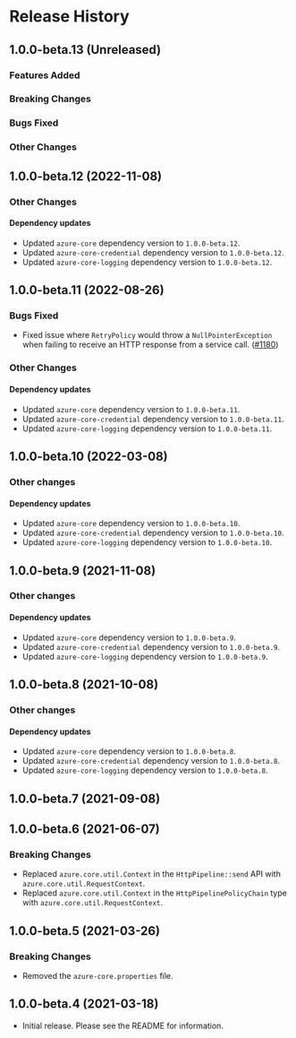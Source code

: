# Release History

## 1.0.0-beta.13 (Unreleased)

### Features Added

### Breaking Changes

### Bugs Fixed

### Other Changes

## 1.0.0-beta.12 (2022-11-08)

### Other Changes

#### Dependency updates
- Updated `azure-core` dependency version to `1.0.0-beta.12`.
- Updated `azure-core-credential` dependency version to `1.0.0-beta.12`.
- Updated `azure-core-logging` dependency version to `1.0.0-beta.12`.

## 1.0.0-beta.11 (2022-08-26)

### Bugs Fixed
- Fixed issue where `RetryPolicy` would throw a `NullPointerException` when failing to receive an HTTP response from a service call. ([#1180](https://github.com/Azure/azure-sdk-for-android/pull/1180)) 

### Other Changes

#### Dependency updates
- Updated `azure-core` dependency version to `1.0.0-beta.11`.
- Updated `azure-core-credential` dependency version to `1.0.0-beta.11`.
- Updated `azure-core-logging` dependency version to `1.0.0-beta.11`.

## 1.0.0-beta.10 (2022-03-08)

### Other changes

#### Dependency updates
- Updated `azure-core` dependency version to `1.0.0-beta.10`.
- Updated `azure-core-credential` dependency version to `1.0.0-beta.10`.
- Updated `azure-core-logging` dependency version to `1.0.0-beta.10`.

## 1.0.0-beta.9 (2021-11-08)

### Other changes

#### Dependency updates
- Updated `azure-core` dependency version to `1.0.0-beta.9`.
- Updated `azure-core-credential` dependency version to `1.0.0-beta.9`.
- Updated `azure-core-logging` dependency version to `1.0.0-beta.9`.

## 1.0.0-beta.8 (2021-10-08)

### Other changes

#### Dependency updates
- Updated `azure-core` dependency version to `1.0.0-beta.8`.
- Updated `azure-core-credential` dependency version to `1.0.0-beta.8`.
- Updated `azure-core-logging` dependency version to `1.0.0-beta.8`.

## 1.0.0-beta.7 (2021-09-08)

## 1.0.0-beta.6 (2021-06-07)

### Breaking Changes

- Replaced `azure.core.util.Context` in the `HttpPipeline::send` API with `azure.core.util.RequestContext`.
- Replaced `azure.core.util.Context` in the `HttpPipelinePolicyChain` type with `azure.core.util.RequestContext`.

## 1.0.0-beta.5 (2021-03-26)

### Breaking Changes

- Removed the `azure-core.properties` file.

## 1.0.0-beta.4 (2021-03-18)

- Initial release. Please see the README for information.